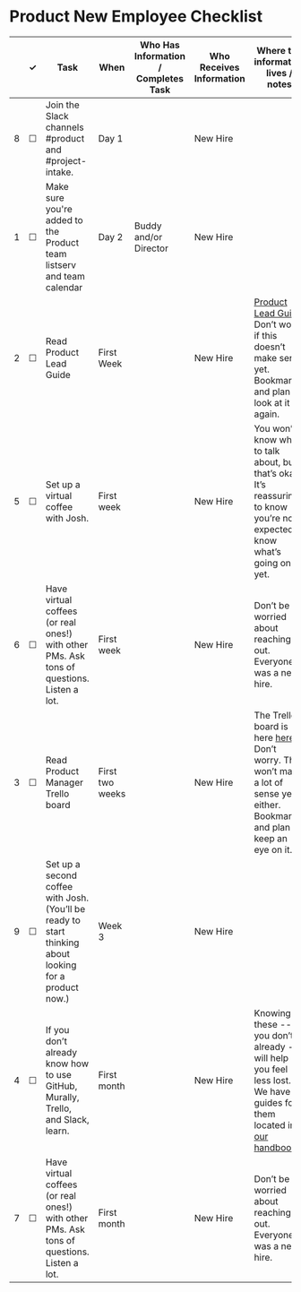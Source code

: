 Product New Employee Checklist
=========================


<table>
  <thead> 
    <tr> 
      <th scope="col"></th> 
      <th scope="col">&#10003;</th>
      <th scope="col">Task</th>
      <th scope="col">When</th>
      <th scope="col">Who Has Information / Completes Task</th>
      <th scope="col">Who Receives Information </th>
      <th scope="col">Where the information lives / notes</th>
    </tr>
  </thead>
    <tr>
    <td scope="row">8</td> 
    <td>&#9744;</td>
    <td>Join the Slack channels #product and #project-intake.</td>
    <td>Day 1</td>
    <td></td>
    <td> New Hire</td>
    <td></td>
  </tr>
  <tr>
    <td scope="row">1</td> 
    <td>&#9744;</td>
    <td>Make sure you're added to the Product team listserv and team calendar</td>
    <td>Day 2</td>
    <td>Buddy and/or Director</td>
    <td>New Hire</td>
    <td></td>
  </tr>
  <tr>
    <td scope="row">2</td> 
    <td>&#9744;</td>
    <td>Read Product Lead Guide</td>
    <td>First Week</td>
    <td></td>
    <td> New Hire</td>
    <td><a href="https://docs.google.com/document/d/1Jr_Bizbp4UjbINqglP86bElSWWI4XWrt7fVbFqlqNEM/edit#heading=h.j9qo16r47si9">Product Lead Guide</a>  Don’t worry if this doesn’t make sense yet. Bookmark it and plan to look at it again.</td>
   </tr>
  <tr>
    <td scope="row">5</td> 
    <td>&#9744;</td>
    <td>Set up a virtual coffee with Josh. </td>
    <td>First week</td>
    <td></td>
    <td> New Hire</td>
    <td>You won’t know what to talk about, but that’s okay. It’s reassuring to know you’re not expected to know what’s going on yet.</td>
    </tr>
  <tr>
    <td scope="row">6</td> 
    <td>&#9744;</td>
    <td>Have virtual coffees (or real ones!) with other PMs. Ask tons of questions. Listen a lot.</td>
    <td>First week</td>
    <td></td>
    <td> New Hire</td>
    <td>Don’t be worried about reaching out. Everyone was a new hire. </td>
  </tr>
  <tr>
    <td scope="row">3</td> 
    <td>&#9744;</td>
    <td>Read Product Manager Trello board</td>
    <td>First two weeks</td>
    <td></td>
    <td> New Hire</td>
    <td>The Trello board is here <a href="https://trello.com/b/9HJTqrjP/18f-pm-guide">here</a> Don’t worry. This won’t make a lot of sense yet either. Bookmark it and plan to keep an eye on it. </td>
  </tr>
    <tr>
    <td scope="row">9</td> 
    <td>&#9744;</td>
    <td>Set up a second coffee with Josh. (You’ll be ready to start thinking about looking for a product now.)</td>
    <td>Week 3</td>
    <td></td>
    <td> New Hire</td>
    <td></td>
  </tr>
  <tr>
    <td scope="row">4</td> 
    <td>&#9744;</td>
    <td>If you don’t already know how to use GitHub, Murally, Trello, and Slack, learn.</td>
    <td>First month</td>
    <td></td>
    <td> New Hire</td>
    <td>Knowing these -- if you don’t already -- will help you feel less lost. We have guides for them located in 
      <a href= "https://handbook.18f.gov">our handbook</a></td>
  </tr>
    <tr>
    <td scope="row">7</td> 
    <td>&#9744;</td>
    <td>Have virtual coffees (or real ones!) with other PMs. Ask tons of questions. Listen a lot.</td>
    <td>First month</td>
    <td></td>
    <td> New Hire</td>
    <td>Don’t be worried about reaching out. Everyone was a new hire. </td>
  </tr>
</table>
